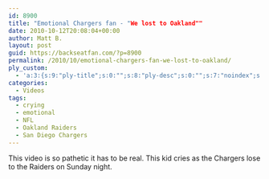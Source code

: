 ```yaml
---
id: 8900
title: "Emotional Chargers fan - "We lost to Oakland""
date: 2010-10-12T20:08:04+00:00
author: Matt B.
layout: post
guid: https://backseatfan.com/?p=8900
permalink: /2010/10/emotional-chargers-fan-we-lost-to-oakland/
ply_custom:
  - 'a:3:{s:9:"ply-title";s:0:"";s:8:"ply-desc";s:0:"";s:7:"noindex";s:0:"";}'
categories:
  - Videos
tags:
  - crying
  - emotional
  - NFL
  - Oakland Raiders
  - San Diego Chargers
---
```


<div class="entry">
  <p>
    This video is so pathetic it has to be real. This kid cries as the Chargers lose to the Raiders on Sunday night.<br />
  </p>
</div>
